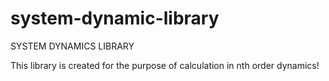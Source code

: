 # system-dynamic-library

SYSTEM DYNAMICS LIBRARY

  This library is created for the purpose of calculation in nth order dynamics!
